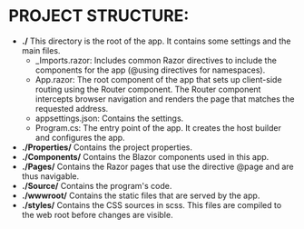 ﻿PROJECT STRUCTURE:
==================

* **./** This directory is the root of the app. It contains some settings and the main files.
    * _Imports.razor: Includes common Razor directives to include the components for the app (@using directives for
      namespaces).
    * App.razor: The root component of the app that sets up client-side routing using the Router component. The Router
      component intercepts browser navigation and renders the page that matches the requested address.
    * appsettings.json: Contains the settings. 
    * Program.cs: The entry point of the app. It creates the host builder and configures the app.
* **./Properties/** Contains the project properties.
* **./Components/** Contains the Blazor components used in this app.
* **./Pages/** Contains the Razor pages that use the directive @page and are thus navigable.
* **./Source/** Contains the program's code.
* **./wwwroot/** Contains the static files that are served by the app.
* **./styles/** Contains the CSS sources in scss. This files are compiled to the web root before changes are visible.